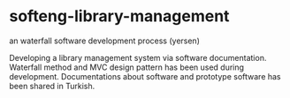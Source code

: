 # softeng-library-management
an waterfall software development process (yersen)

Developing a library management system via software documentation. Waterfall method and MVC design pattern has been used during development. Documentations about software and prototype software has been shared in Turkish.
